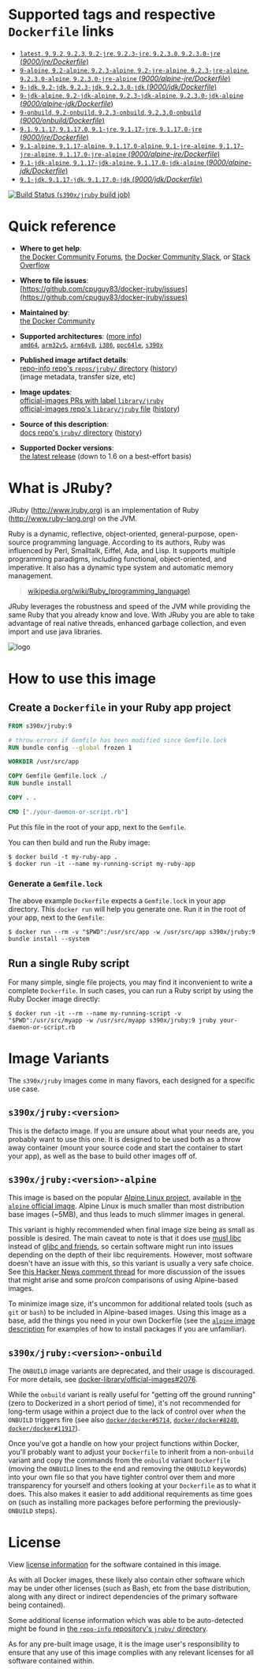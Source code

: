 <!--

********************************************************************************

WARNING:

    DO NOT EDIT "jruby/README.md"

    IT IS AUTO-GENERATED

    (from the other files in "jruby/" combined with a set of templates)

********************************************************************************

-->

# Supported tags and respective `Dockerfile` links

-	[`latest`, `9`, `9.2`, `9.2.3`, `9.2-jre`, `9.2.3-jre`, `9.2.3.0`, `9.2.3.0-jre` (*9000/jre/Dockerfile*)](https://github.com/cpuguy83/docker-jruby/blob/f0fae66b05b0782b8409487b4b8fd2eb824fb7b0/9000/jre/Dockerfile)
-	[`9-alpine`, `9.2-alpine`, `9.2.3-alpine`, `9.2-jre-alpine`, `9.2.3-jre-alpine`, `9.2.3.0-alpine`, `9.2.3.0-jre-alpine` (*9000/alpine-jre/Dockerfile*)](https://github.com/cpuguy83/docker-jruby/blob/f0fae66b05b0782b8409487b4b8fd2eb824fb7b0/9000/alpine-jre/Dockerfile)
-	[`9-jdk`, `9.2-jdk`, `9.2.3-jdk`, `9.2.3.0-jdk` (*9000/jdk/Dockerfile*)](https://github.com/cpuguy83/docker-jruby/blob/f0fae66b05b0782b8409487b4b8fd2eb824fb7b0/9000/jdk/Dockerfile)
-	[`9-jdk-alpine`, `9.2-jdk-alpine`, `9.2.3-jdk-alpine`, `9.2.3.0-jdk-alpine` (*9000/alpine-jdk/Dockerfile*)](https://github.com/cpuguy83/docker-jruby/blob/f0fae66b05b0782b8409487b4b8fd2eb824fb7b0/9000/alpine-jdk/Dockerfile)
-	[`9-onbuild`, `9.2-onbuild`, `9.2.3-onbuild`, `9.2.3.0-onbuild` (*9000/onbuild/Dockerfile*)](https://github.com/cpuguy83/docker-jruby/blob/f0fae66b05b0782b8409487b4b8fd2eb824fb7b0/9000/onbuild/Dockerfile)
-	[`9.1`, `9.1.17`, `9.1.17.0`, `9.1-jre`, `9.1.17-jre`, `9.1.17.0-jre` (*9000/jre/Dockerfile*)](https://github.com/cpuguy83/docker-jruby/blob/8bc3fe27670a851953345182fe12f14f5e708383/9000/jre/Dockerfile)
-	[`9.1-alpine`, `9.1.17-alpine`, `9.1.17.0-alpine`, `9.1-jre-alpine`, `9.1.17-jre-alpine`, `9.1.17.0-jre-alpine` (*9000/alpine-jre/Dockerfile*)](https://github.com/cpuguy83/docker-jruby/blob/8bc3fe27670a851953345182fe12f14f5e708383/9000/alpine-jre/Dockerfile)
-	[`9.1-jdk-alpine`, `9.1.17-jdk-alpine`, `9.1.17.0-jdk-alpine` (*9000/alpine-jdk/Dockerfile*)](https://github.com/cpuguy83/docker-jruby/blob/8bc3fe27670a851953345182fe12f14f5e708383/9000/alpine-jdk/Dockerfile)
-	[`9.1-jdk`, `9.1.17-jdk`, `9.1.17.0-jdk` (*9000/jdk/Dockerfile*)](https://github.com/cpuguy83/docker-jruby/blob/8bc3fe27670a851953345182fe12f14f5e708383/9000/jdk/Dockerfile)

[![Build Status](https://doi-janky.infosiftr.net/job/multiarch/job/s390x/job/jruby/badge/icon) (`s390x/jruby` build job)](https://doi-janky.infosiftr.net/job/multiarch/job/s390x/job/jruby/)

# Quick reference

-	**Where to get help**:  
	[the Docker Community Forums](https://forums.docker.com/), [the Docker Community Slack](https://blog.docker.com/2016/11/introducing-docker-community-directory-docker-community-slack/), or [Stack Overflow](https://stackoverflow.com/search?tab=newest&q=docker)

-	**Where to file issues**:  
	[https://github.com/cpuguy83/docker-jruby/issues](https://github.com/cpuguy83/docker-jruby/issues)

-	**Maintained by**:  
	[the Docker Community](https://github.com/cpuguy83/docker-jruby)

-	**Supported architectures**: ([more info](https://github.com/docker-library/official-images#architectures-other-than-amd64))  
	[`amd64`](https://hub.docker.com/r/amd64/jruby/), [`arm32v5`](https://hub.docker.com/r/arm32v5/jruby/), [`arm64v8`](https://hub.docker.com/r/arm64v8/jruby/), [`i386`](https://hub.docker.com/r/i386/jruby/), [`ppc64le`](https://hub.docker.com/r/ppc64le/jruby/), [`s390x`](https://hub.docker.com/r/s390x/jruby/)

-	**Published image artifact details**:  
	[repo-info repo's `repos/jruby/` directory](https://github.com/docker-library/repo-info/blob/master/repos/jruby) ([history](https://github.com/docker-library/repo-info/commits/master/repos/jruby))  
	(image metadata, transfer size, etc)

-	**Image updates**:  
	[official-images PRs with label `library/jruby`](https://github.com/docker-library/official-images/pulls?q=label%3Alibrary%2Fjruby)  
	[official-images repo's `library/jruby` file](https://github.com/docker-library/official-images/blob/master/library/jruby) ([history](https://github.com/docker-library/official-images/commits/master/library/jruby))

-	**Source of this description**:  
	[docs repo's `jruby/` directory](https://github.com/docker-library/docs/tree/master/jruby) ([history](https://github.com/docker-library/docs/commits/master/jruby))

-	**Supported Docker versions**:  
	[the latest release](https://github.com/docker/docker-ce/releases/latest) (down to 1.6 on a best-effort basis)

# What is JRuby?

JRuby (http://www.jruby.org) is an implementation of Ruby (http://www.ruby-lang.org) on the JVM.

Ruby is a dynamic, reflective, object-oriented, general-purpose, open-source programming language. According to its authors, Ruby was influenced by Perl, Smalltalk, Eiffel, Ada, and Lisp. It supports multiple programming paradigms, including functional, object-oriented, and imperative. It also has a dynamic type system and automatic memory management.

> [wikipedia.org/wiki/Ruby_(programming_language)](https://en.wikipedia.org/wiki/Ruby_%28programming_language%29)

JRuby leverages the robustness and speed of the JVM while providing the same Ruby that you already know and love. With JRuby you are able to take advantage of real native threads, enhanced garbage collection, and even import and use java libraries.

![logo](https://raw.githubusercontent.com/docker-library/docs/fbdaaa95f768de2cb4508dde956912f4081a824a/jruby/logo.png)

# How to use this image

## Create a `Dockerfile` in your Ruby app project

```dockerfile
FROM s390x/jruby:9

# throw errors if Gemfile has been modified since Gemfile.lock
RUN bundle config --global frozen 1

WORKDIR /usr/src/app

COPY Gemfile Gemfile.lock ./
RUN bundle install

COPY . .

CMD ["./your-daemon-or-script.rb"]
```

Put this file in the root of your app, next to the `Gemfile`.

You can then build and run the Ruby image:

```console
$ docker build -t my-ruby-app .
$ docker run -it --name my-running-script my-ruby-app
```

### Generate a `Gemfile.lock`

The above example `Dockerfile` expects a `Gemfile.lock` in your app directory. This `docker run` will help you generate one. Run it in the root of your app, next to the `Gemfile`:

```console
$ docker run --rm -v "$PWD":/usr/src/app -w /usr/src/app s390x/jruby:9 bundle install --system
```

## Run a single Ruby script

For many simple, single file projects, you may find it inconvenient to write a complete `Dockerfile`. In such cases, you can run a Ruby script by using the Ruby Docker image directly:

```console
$ docker run -it --rm --name my-running-script -v "$PWD":/usr/src/myapp -w /usr/src/myapp s390x/jruby:9 jruby your-daemon-or-script.rb
```

# Image Variants

The `s390x/jruby` images come in many flavors, each designed for a specific use case.

## `s390x/jruby:<version>`

This is the defacto image. If you are unsure about what your needs are, you probably want to use this one. It is designed to be used both as a throw away container (mount your source code and start the container to start your app), as well as the base to build other images off of.

## `s390x/jruby:<version>-alpine`

This image is based on the popular [Alpine Linux project](http://alpinelinux.org), available in [the `alpine` official image](https://hub.docker.com/_/alpine). Alpine Linux is much smaller than most distribution base images (~5MB), and thus leads to much slimmer images in general.

This variant is highly recommended when final image size being as small as possible is desired. The main caveat to note is that it does use [musl libc](http://www.musl-libc.org) instead of [glibc and friends](http://www.etalabs.net/compare_libcs.html), so certain software might run into issues depending on the depth of their libc requirements. However, most software doesn't have an issue with this, so this variant is usually a very safe choice. See [this Hacker News comment thread](https://news.ycombinator.com/item?id=10782897) for more discussion of the issues that might arise and some pro/con comparisons of using Alpine-based images.

To minimize image size, it's uncommon for additional related tools (such as `git` or `bash`) to be included in Alpine-based images. Using this image as a base, add the things you need in your own Dockerfile (see the [`alpine` image description](https://hub.docker.com/_/alpine/) for examples of how to install packages if you are unfamiliar).

## `s390x/jruby:<version>-onbuild`

The `ONBUILD` image variants are deprecated, and their usage is discouraged. For more details, see [docker-library/official-images#2076](https://github.com/docker-library/official-images/issues/2076).

While the `onbuild` variant is really useful for "getting off the ground running" (zero to Dockerized in a short period of time), it's not recommended for long-term usage within a project due to the lack of control over *when* the `ONBUILD` triggers fire (see also [`docker/docker#5714`](https://github.com/docker/docker/issues/5714), [`docker/docker#8240`](https://github.com/docker/docker/issues/8240), [`docker/docker#11917`](https://github.com/docker/docker/issues/11917)).

Once you've got a handle on how your project functions within Docker, you'll probably want to adjust your `Dockerfile` to inherit from a non-`onbuild` variant and copy the commands from the `onbuild` variant `Dockerfile` (moving the `ONBUILD` lines to the end and removing the `ONBUILD` keywords) into your own file so that you have tighter control over them and more transparency for yourself and others looking at your `Dockerfile` as to what it does. This also makes it easier to add additional requirements as time goes on (such as installing more packages before performing the previously-`ONBUILD` steps).

# License

View [license information](https://github.com/jruby/jruby/blob/master/COPYING) for the software contained in this image.

As with all Docker images, these likely also contain other software which may be under other licenses (such as Bash, etc from the base distribution, along with any direct or indirect dependencies of the primary software being contained).

Some additional license information which was able to be auto-detected might be found in [the `repo-info` repository's `jruby/` directory](https://github.com/docker-library/repo-info/tree/master/repos/jruby).

As for any pre-built image usage, it is the image user's responsibility to ensure that any use of this image complies with any relevant licenses for all software contained within.
